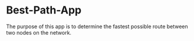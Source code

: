 # Best-Path-App
The purpose of this app is to determine the fastest possible route between two nodes on the network.
